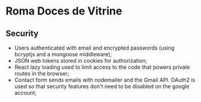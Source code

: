 # Roma Doces de Vitrine

## Security

- Users authenticated with email and encrypted passwords (using bcryptjs and a mongoose middleware);
- JSON web tokens stored in cookies for authorization;
- React lazy loading used to limit access to the code that powers private routes in the browser;
- Contact form sends emails with nodemailer and the Gmail API. OAuth2 is used so that security features don't need to be disabled on the google account;
